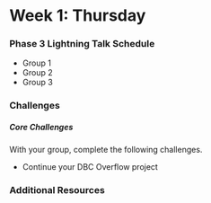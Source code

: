 # Week 1: Thursday

### Phase 3 Lightning Talk Schedule

- Group 1
- Group 2
- Group 3

### Challenges

##### Core Challenges

With your group, complete the following challenges.

- Continue your DBC Overflow project

### Additional Resources
